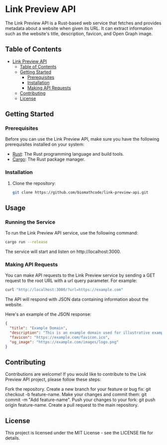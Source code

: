# Link Preview API

The Link Preview API is a Rust-based web service that fetches and provides metadata about a website when given its URL. It can extract information such as the website's title, description, favicon, and Open Graph image.

## Table of Contents

- [Link Preview API](#link-preview-api)
  - [Table of Contents](#table-of-contents)
  - [Getting Started](#getting-started)
    - [Prerequisites](#prerequisites)
    - [Installation](#installation)
    - [Making API Requests](#making-api-requests)
  - [Contributing](#contributing)
  - [License](#license)

## Getting Started

### Prerequisites

Before you can use the Link Preview API, make sure you have the following prerequisites installed on your system:

- [Rust](https://www.rust-lang.org/tools/install): The Rust programming language and build tools.
- [Cargo](https://doc.rust-lang.org/cargo/getting-started/installation.html): The Rust package manager.

### Installation

1. Clone the repository:

   ```bash
   git clone https://github.com/biomathcode/link-preview-api.git


## Usage
### Running the Service
To run the Link Preview API service, use the following command:

```bash
cargo run --release
```

The service will start and listen on http://localhost:3000.




### Making API Requests
You can make API requests to the Link Preview service by sending a GET request to the root URL with a url query parameter. For example:

```bash
curl "http://localhost:3000/?url=https://example.com"
```


The API will respond with JSON data containing information about the website.

Here's an example of the JSON response:


```json
{
  "title": "Example Domain",
  "description": "This is an example domain used for illustrative examples in documents.",
  "favicon": "https://example.com/favicon.ico",
  "og_image": "https://example.com/images/logo.png"
}
```



## Contributing
Contributions are welcome! If you would like to contribute to the Link Preview API project, please follow these steps:

Fork the repository.
Create a new branch for your feature or bug fix: git checkout -b feature-name.
Make your changes and commit them: git commit -m "Add feature-name".
Push your changes to your fork: git push origin feature-name.
Create a pull request to the main repository.


## License
This project is licensed under the MIT License - see the LICENSE file for details.